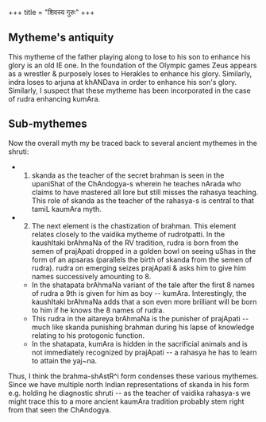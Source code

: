 +++
title = "शिवस्य गुरुः"
+++

## Mytheme's antiquity
This mytheme of the father playing along to lose to his son to enhance his glory is an old IE one. In the foundation of the Olympic games Zeus appears as a wrestler & purposely loses to Herakles to enhance his glory. Similarly, indra loses to arjuna at khANDava in order to enhance his son's glory. Similarly, I suspect that these mytheme has been incorporated in the case of rudra enhancing kumAra. 

## Sub-mythemes
Now the overall myth my be traced back to several ancient mythemes in the shruti: 

- 1) skanda as the teacher of the secret brahman is seen in the upaniShat of the ChAndogya-s wherein he teaches nArada who claims to have mastered all lore but still misses the rahasya teaching. This role of skanda as the teacher of the rahasya-s is central to that tamiL kaumAra myth. 
- 2) The next element is the chastization of brahman. This element relates closely to the vaidika mytheme of rudrotpatti. In the kaushItaki brAhmaNa of the RV tradition, rudra is born from the semen of prajApati dropped in a golden bowl on seeing uShas in the form of an apsaras (parallels the birth of skanda from the semen of rudra). rudra on emerging seizes prajApati & asks him to give him names successively amounting to 8. 
  - In the shatapata brAhmaNa variant of the tale after the first 8 names of rudra a 9th is given for him as boy -- kumAra. Interestingly, the kaushItaki brAhmaNa adds that a son even more brilliant will be born to him if he knows the 8 names of rudra. 
  - This rudra in the aitareya brAhmaNa is the punisher of prajApati -- much like skanda punishing brahman during his lapse of knowledge relating to his protogonic function. 
  - In the shatapata, kumAra is hidden in the sacrificial animals and is not immediately recognized by prajApati -- a rahasya he has to learn to attain the yaj~na.
    
Thus, I think the brahma-shAstR^i form condenses these various mythemes. Since we have multiple north Indian representations of skanda in his form e.g. holding he diagnostic shruti -- as the teacher of vaidika rahasya-s we might trace this to a more ancient kaumAra tradition probably stem right from that seen the ChAndogya.